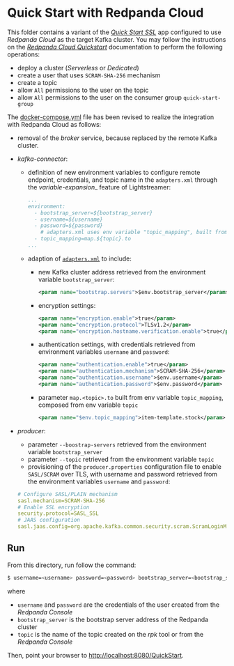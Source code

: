 # Quick Start with Redpanda Cloud

This folder contains a variant of the [_Quick Start SSL_](../quickstart-ssl/README.md#quick-start-ssl) app configured to use _Redpanda Cloud_ as the target Kafka cluster. You may follow the instructions on the [_Redpanda Cloud Quickstart_](https://docs.redpanda.com/current/get-started/quick-start-cloud/) documentation to perform the following operations:

- deploy a cluster (_Serverless_ or _Dedicated_)
- create a user that uses `SCRAM-SHA-256` mechanism
- create a topic
- allow `All` permissions to the user on the topic
- allow `All` permissions to the user on the consumer group `quick-start-group`

The [docker-compose.yml](docker-compose.yml) file has been revised to realize the integration with Redpanda Cloud as follows:

- removal of the _broker_ service, because replaced by the remote Kafka cluster.
- _kafka-connector_:
  - definition of new environment variables to configure remote endpoint, credentials, and topic name in the `adapters.xml` through the _variable-expansion__ feature of Lightstreamer:
    ```yaml
    ...
    environment:
      - bootstrap_server=${bootstrap_server}
      - username=${username}
      - password=${password}
        # adapters.xml uses env variable "topic_mapping", built from env variable "topic"
      - topic_mapping=map.${topic}.to
    ...
    ```
  - adaption of [`adapters.xml`](./adapters.xml) to include:
    - new Kafka cluster address retrieved from the environment variable `bootstrap_server`:
      ```xml
      <param name="bootstrap.servers">$env.bootstrap_server</param>
      ```

    - encryption settings:
      ```xml
      <param name="encryption.enable">true</param>
      <param name="encryption.protocol">TLSv1.2</param>
      <param name="encryption.hostname.verification.enable">true</param>
      ```

    - authentication settings, with credentials retrieved from environment variables `username` and `password`:
      ```xml
      <param name="authentication.enable">true</param>
      <param name="authentication.mechanism">SCRAM-SHA-256</param>
      <param name="authentication.username">$env.username</param>
      <param name="authentication.password">$env.password</param>
      ```
    - parameter `map.<topic>.to` built from env variable `topic_mapping`, composed from env variable `topic`
      ```xml
      <param name="$env.topic_mapping">item-template.stock</param>
      ```

- _producer_:
   - parameter `--boostrap-servers` retrieved from the environment variable `bootstrap_server`
   - parameter `--topic` retrieved from the environment variable `topic`
   - provisioning of the `producer.properties` configuration file to enable `SASL/SCRAM` over TLS, with username and password retrieved from the environment variables `username` and `password`:
    
   ```yaml
   # Configure SASL/PLAIN mechanism
   sasl.mechanism=SCRAM-SHA-256
   # Enable SSL encryption
   security.protocol=SASL_SSL
   # JAAS configuration
   sasl.jaas.config=org.apache.kafka.common.security.scram.ScramLoginModule required username="${username}" password="${password}";
   ```  

## Run

From this directory, run follow the command:

```sh
$ username=<username> password=<password> bootstrap_server=<bootstrap_server> topic=<topic> ./start.sh 
```

where 
- `username` and `password` are the credentials of the user created from the _Redpanda Console_
- `bootstrap_server` is the bootstrap server address of the Redpanda cluster
- `topic` is the name of the topic created on the _rpk_ tool or from the _Redpanda Console_

Then, point your browser to [http://localhost:8080/QuickStart](http://localhost:8080/QuickStart).
